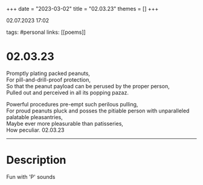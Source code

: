 +++
date = "2023-03-02"
title = "02.03.23"
themes = []
+++

02.07.2023 17:02

tags: #personal
links: [[poems]]

# 02.03.23
Promptly plating packed peanuts,  
For pill-and-drill-proof protection,  
So that the peanut payload can be perused by the proper person,  
Pulled out and perceived in all its popping pazaz.  
  
Powerful procedures pre-empt such perilous pulling,  
For proud peanuts pluck and posses the pitiable person with unparalleled palatable pleasantries,  
Maybe ever more pleasurable than patisseries,  
How peculiar.
02.03.23

---
# Description
Fun with 'P' sounds
